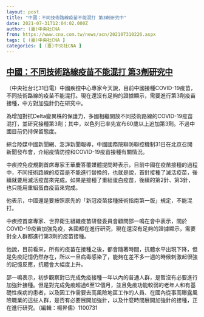 ```yaml
---
layout: post
title: "中國：不同技術路線疫苗不能混打 第3劑研究中"
date: 2021-07-31T12:04:02.000Z
author: (臺)中央社CNA
from: https://www.cna.com.tw/news/acn/202107310226.aspx
tags: [ (臺)中央社CNA ]
categories: [ (臺)中央社CNA ]
---
```

<!--1627733042000-->
[中國：不同技術路線疫苗不能混打 第3劑研究中](https://www.cna.com.tw/news/acn/202107310226.aspx)
------

<div>
<div></div><div class="paragraph"><p>（中央社台北31日電）中國疾控中心專家今天說，目前中國接種COVID-19疫苗，不同技術路線的疫苗不能混打。現在還沒有足夠的證據顯示，需要進行第3劑疫苗接種，中方對加強針仍在研究中。</p><p>為增加對抗Delta變異株的保護力，多國相繼開放不同技術路線的COVID-19疫苗混打，並研究接種第3劑；其中，以色列已率先宣布60歲以上追加第3劑。不過中國目前仍持保留態度。</p><p>綜合陸媒中國新聞網、澎湃新聞報導，中國國務院聯防聯控機制31日在北京召開新聞發布會，介紹疫情防控和COVID-19疫苗接種有關情況。</p><p>中疾控免疫規劃首席專家王華慶答覆媒體提問時表示，目前中國在疫苗接種的過程中，不同技術路線的疫苗是不能進行替換的，也就是說，首針接種了滅活疫苗，後續就要用滅活疫苗來完成。如果是接種了重組蛋白疫苗，後續的第2針、第3針，也只能用重組蛋白疫苗來完成。</p><p>他表示，中國還是要按照原先的「新冠疫苗接種技術指南第一版」規定，不能混打。</p><p>中疾控首席專家、世界衛生組織疫苗研發委員會顧問邵一鳴在會中表示，關於COVID-19疫苗加強免疫，各國都在進行研究，現在還沒有足夠的證據顯示，需要對全人群都進行第3劑的疫苗接種。</p><p>他說，目前看來，所有的疫苗在接種之後，都會隨著時間，抗體水平出現下降，但是免疫記憶仍然存在，所以一旦病毒感染了，能夠在差不多一週的時候刺激起很強的記憶反應，抗體會大幅度上升。</p><p>邵一鳴表示，初步觀察對已完成免疫接種一年以內的普通人群，是暫沒有必要進行加強針接種。但是對完成免疫超過6至12個月，並且免疫功能較弱的老年人和有基礎性疾病的患者，以及因工作需要去高風險地區工作的人員、在國內從事高曝露風險職業的這些人群，是否有必要展開加強針，以及什麼時間展開加強針的接種，正在進行研究。（編輯：楊昇儒）1100731</p></div>
</div>
